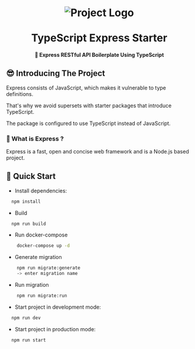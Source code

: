 <h1 align="center">
<br>
  <img src="https://github.com/ljlm0402/typescript-express-starter/raw/images/logo.jpg" alt="Project Logo" />
  <br>
    <br>
  TypeScript Express Starter
  <br>
</h1>

<h4 align="center">🚀 Express RESTful API Boilerplate Using TypeScript</h4>

## 😎 Introducing The Project

Express consists of JavaScript, which makes it vulnerable to type definitions.

That's why we avoid supersets with starter packages that introduce TypeScript.

The package is configured to use TypeScript instead of JavaScript.

### 🤔 What is Express ?

Express is a fast, open and concise web framework and is a Node.js based project.

## 🚀 Quick Start

- Install dependencies:

```bash
  npm install
```

- Build

```bash
  npm run build
```

- Run docker-compose

```bash
    docker-compose up -d
```

- Generate migration

```bash
    npm run migrate:generate
    -> enter migration name
```

- Run migration

```bash
    npm run migrate:run
```

- Start project in development mode:

```bash
  npm run dev
```

- Start project in production mode:

```bash
  npm run start
```
